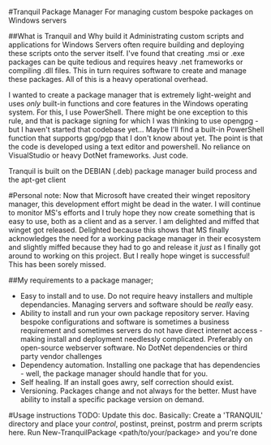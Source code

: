 #Tranquil Package Manager
For managing custom bespoke packages on Windows servers

##What is Tranquil and Why build it
Administrating custom scripts and applications for Windows Servers often require building and deploying these scripts onto the server itself.
I've found that creating .msi or .exe packages can be quite tedious and requires heavy .net frameworks or compiling .dll files. 
This in turn requires software to create and manage these packages. All of this is a heavy operational overhead.

I wanted to create a package manager that is extremely light-weight and uses _only_ built-in functions and core features in the Windows operating system.
For this, I use PowerShell. There might be one exception to this rule, and that is package signing for which I was thinking to use opengpg - but I haven't started that codebase yet... Maybe I'll find a built-in PowerShell function that supports gpg/pgp that I don't know about yet. The point is that the code is developed using a text editor and powershell. No reliance on VisualStudio or heavy DotNet frameworks. 
Just code.

Tranquil is built on the DEBIAN (.deb) package manager build process and the apt-get client

#Personal note:
Now that Microsoft have created their winget repository manager, this development effort might be dead in the water. I will continue to monitor MS's efforts 
and I truly hope they now create something that is easy to use, both as a client and as a server. 
I am delighted and miffed that winget got released. Delighted because this shows that MS finally acknowledges the need for a working package manager in their ecosystem
and slightly miffed because they had to go and release it _just_ as I finally got around to working on this project. But I really hope winget is successful! This has been sorely missed.

##My requirements to a package manager; 
* Easy to install and to use. Do not require heavy installers and multiple dependancies. Managing servers and software should be _really_ easy.
* Ability to install and run your own package repository server. Having bespoke configurations and software is sometimes a business requirement
  and sometimes servers do not have direct internet access - making install and deployment needlessly complicated.
  Preferably on open-source webserver software. No DotNet dependencies or third party vendor challenges
* Dependency automation. Installing one package that has dependencies - well, the package manager should handle that for you.
* Self healing. If an install goes awry, self correction should exist.
* Versioning. Packages change and not always for the better. Must have ability to install a specific package version on demand.

#Usage instructions
TODO: Update this doc.
Basically: Create a 'TRANQUIL' directory and place your _control_, postinst, preinst, postrm and prerm scripts here. Run New-TranquilPackage <path/to/your/package> and you're done

